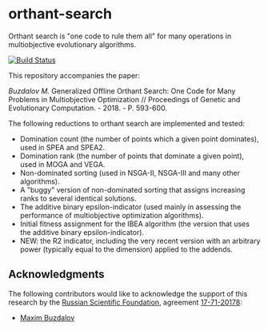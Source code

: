 # orthant-search
Orthant search is "one code to rule them all" for many operations in multiobjective evolutionary algorithms.

[![Build Status](https://api.travis-ci.com/mbuzdalov/orthant-search.png)](http://travis-ci.com/mbuzdalov/orthant-search)

This repository accompanies the paper:

*Buzdalov M.* Generalized Offline Orthant Search: One Code for Many Problems in Multiobjective Optimization 
// Proceedings of Genetic and Evolutionary Computation. - 2018. - P. 593-600.

The following reductions to orthant search are implemented and tested:

* Domination count (the number of points which a given point dominates), used in SPEA and SPEA2.
* Domination rank (the number of points that dominate a given point), used in MOGA and VEGA.
* Non-dominated sorting (used in NSGA-II, NSGA-III and many other algorithms).
* A "buggy" version of non-dominated sorting that assigns increasing ranks to several identical solutions.
* The additive binary epsilon-indicator (used mainly in assessing the performance of multiobjective optimization algorithms).
* Initial fitness assignment for the IBEA algorithm (the version that uses the additive binary epsilon-indicator).
* NEW: the R2 indicator, including the very recent version with an arbitrary power (typically equal to the dimension) applied to the addends.

## Acknowledgments

The following contributors would like to acknowledge the support of this research by the [Russian Scientific Foundation](http://рнф.рф/en),
agreement [17-71-20178](http://рнф.рф/en/enprjcard?rid=17-71-20178):

* [Maxim Buzdalov](https://github.com/mbuzdalov)
